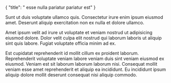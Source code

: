 {
  "title": " esse nulla pariatur pariatur est"
}

Sunt ut duis voluptate ullamco quis. Consectetur irure enim ipsum eiusmod amet. Deserunt aliquip exercitation non ex nulla et dolore ullamco.

Amet ipsum velit ad irure ut voluptate et veniam nostrud ut adipisicing eiusmod dolore. Dolor velit culpa elit nostrud qui laborum laboris ut aliquip sint quis labore. Fugiat voluptate officia minim ad ex.

Est cupidatat reprehenderit id mollit cillum ex proident laborum. Reprehenderit voluptate veniam labore veniam duis sint veniam eiusmod ex eiusmod. Veniam est sit laborum laborum laborum nisi. Consequat mollit veniam esse amet reprehenderit et aliquip ea incididunt. Eu incididunt ipsum aliquip dolore mollit deserunt consequat nisi aliquip commodo.